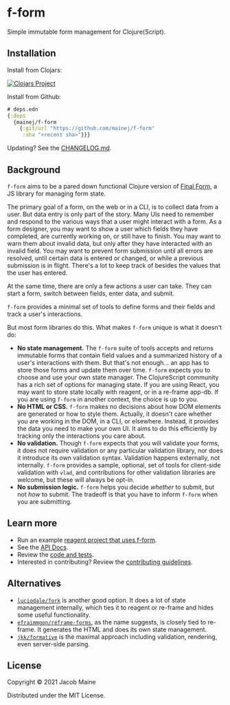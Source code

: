 # f-form

Simple immutable form management for Clojure(Script).

## Installation

Install from Clojars:

[![Clojars Project](https://img.shields.io/clojars/v/com.github.mainej/f-form.svg)](https://clojars.org/com.github.mainej/f-form)

Install from Github:

```clojure
# deps.edn
{:deps
  {mainej/f-form
    {:git/url "https://github.com/mainej/f-form"
     :sha "<recent sha>"}}}
```

Updating? See the [CHANGELOG.md][changelog].

## Background

`f-form` aims to be a pared down functional Clojure version of [Final
Form][final-form], a JS library for managing form state.

The primary goal of a form, on the web or in a CLI, is to collect data from a
user. But data entry is only part of the story. Many UIs need to remember and
respond to the various ways that a user might interact with a form. As a form
designer, you may want to show a user which fields they have completed, are
currently working on, or still have to finish. You may want to warn them about
invalid data, but only after they have interacted with an invalid field. You may
want to prevent form submission until all errors are resolved, until certain
data is entered or changed, or while a previous submission is in flight. There's
a lot to keep track of besides the values that the user has entered.

At the same time, there are only a few actions a user can take. They can start a
form, switch between fields, enter data, and submit.

`f-form` provides a minimal set of tools to define forms and their fields and
track a user's interactions.

But most form libraries do this. What makes `f-form` unique is what it doesn't
do:

* **No state management.** The `f-form` suite of tools accepts and returns
  immutable forms that contain field values and a summarized history of a user's
  interactions with them. But that's not enough... an app has to store those
  forms and update them over time. `f-form` expects you to choose and use your
  own state manager. The ClojureScript community has a rich set of options for
  managing state. If you are using React, you may want to store state locally
  with reagent, or in a re-frame app-db. If you are using `f-form` in another
  context, the choice is up to you.
* **No HTML or CSS.** `f-form` makes no decisions about how DOM elements are
  generated or how to style them. Actually, it doesn't care whether you are
  working in the DOM, in a CLI, or elsewhere. Instead, it provides the data you
  need to make your own UI. It aims to do this efficiently by tracking only the
  interactions you care about.
* **No validation.** Though `f-form` expects that you will validate your forms,
  it does not require validation or any particular validation library, nor does
  it introduce its own validation syntax. Validation happens externally, not
  internally. `f-form` provides a sample, optional, set of tools for client-side
  validation with `vlad`, and contributions for other validation libraries are
  welcome, but these will always be opt-in.
* **No submission logic.** `f-form` helps you decide _whether_ to submit, but
  not _how_ to submit. The tradeoff is that you have to inform `f-form` when you
  are submitting.

## Learn more

* Run an example [reagent project that uses f-form][reagent-example].
* See the [API Docs][docs].
* Review the [code and tests][code].
* Interested in contributing? Review the [contributing guidelines][contrib].

## Alternatives

- [`luciodale/fork`][fork] is another good option. It does a lot of state
  management internally, which ties it to reagent or re-frame and hides some
  useful functionality.
- [`efraimmgon/reframe-forms`][reframe-forms], as the name suggests, is closely
  tied to re-frame. It generates the HTML and does its own state management.
- [`jkk/formative`][formative] is the maximal approach including validation,
  rendering, even server-side parsing.

## License

Copyright © 2021 Jacob Maine

Distributed under the MIT License.

[code]: https://github.com/mainej/f-form
[docs]: https://mainej.github.io/f-form/
[contrib]: https://github.com/mainej/f-form/blob/main/CONTRIBUTING.md
[changelog]: https://github.com/mainej/f-form/blob/main/CHANGELOG.md
[reagent-example]: https://github.com/mainej/f-form/tree/main/examples/reagent

[final-form]: https://final-form.org/
[fork]: https://github.com/luciodale/fork
[reframe-forms]: https://github.com/efraimmgon/reframe-forms
[formative]: https://github.com/jkk/formative
